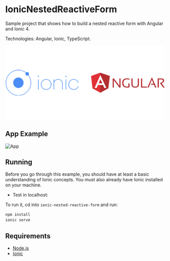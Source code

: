 # IonicNestedReactiveForm

Sample project that shows how to build a nested reactive form with Angular and Ionic 4.

Technologies: Angular, Ionic, TypeScript.

![Technologies](readme_resources/technologies.jpg "Technologies")

## App Example

![App](readme_resources/app.gif "App")

## Running

Before you go through this example, you should have at least a basic understanding of Ionic concepts. You must also already have Ionic installed on your machine.

* Test in localhost:

To run it, cd into `ionic-nested-reactive-form` and run:

```bash
npm install
ionic serve
```

## Requirements

* [Node.js](http://nodejs.org/)
* [Ionic](https://ionicframework.com/getting-started#cli)
